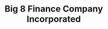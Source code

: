 ---
title: "Big 8 Finance Company Incorporated"
url: /cagayan-de-oro/big-8-finance-company-incorporated/
shop: Leiher
---